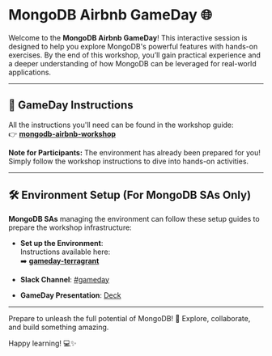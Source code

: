 # MongoDB Airbnb GameDay 🌐  

Welcome to the **MongoDB Airbnb GameDay**! This interactive session is designed to help you explore MongoDB's powerful features with hands-on exercises. By the end of this workshop, you’ll gain practical experience and a deeper understanding of how MongoDB can be leveraged for real-world applications.  

---

## 🔗 GameDay Instructions  
All the instructions you'll need can be found in the workshop guide:  
👉 **[mongodb-airbnb-workshop](https://simonegaiera.github.io/mongodb-airbnb-workshop/)**  

**Note for Participants:** The environment has already been prepared for you! Simply follow the workshop instructions to dive into hands-on activities.

---

## 🛠️ Environment Setup (For MongoDB SAs Only)  

**MongoDB SAs** managing the environment can follow these setup guides to prepare the workshop infrastructure:   

- **Set up the Environment**:  
  Instructions available here:  
  ➡️ **[gameday-terragrant](https://github.com/simonegaiera/mongodb-airbnb-workshop/tree/main/utils/gameday-terragrunt)**  

- **Slack Channel**: [#gameday](https://mongodb.enterprise.slack.com/archives/C08JJKV3T0A)
- **GameDay Presentation**: [Deck](https://docs.google.com/presentation/d/1sDx7GytCwkENuoJsc-OIFsyV_tJ6rvwI9KOwoIGDHy0)

---

Prepare to unleash the full potential of MongoDB! 🚀 Explore, collaborate, and build something amazing.

Happy learning! 💻✨  